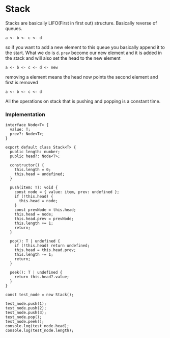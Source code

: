 # Stack

Stacks are basically LIFO(First in first out) structure. Basically reverse of queues.

`a <- b <- c <- d`

so if you want to add a new element to this queue you basically append it to the start. What we do is `d.prev` become our new element and it is added in the stack and will also set the head to the new element

`a <- b <- c <- d <- new`

removing a element means the head now points the second element and first is removed

`a <- b <- c <- d`

All the operations on stack that is pushing and popping is a constant time.

### Implementation

```dotnetcli
interface Node<T> {
  value: T;
  prev?: Node<T>;
}

export default class Stack<T> {
  public length: number;
  public head?: Node<T>;

  constructor() {
    this.length = 0;
    this.head = undefined;
  }

  push(item: T): void {
    const node = { value: item, prev: undefined };
    if (!this.head) {
      this.head = node;
    }
    const prevNode = this.head;
    this.head = node;
    this.head.prev = prevNode;
    this.length += 1;
    return;
  }

  pop(): T | undefined {
    if (!this.head) return undefined;
    this.head = this.head.prev;
    this.length -= 1;
    return;
  }

  peek(): T | undefined {
    return this.head?.value;
  }
}

const test_node = new Stack();

test_node.push(1);
test_node.push(2);
test_node.push(3);
test_node.pop();
test_node.peek();
console.log(test_node.head);
console.log(test_node.length);
```
